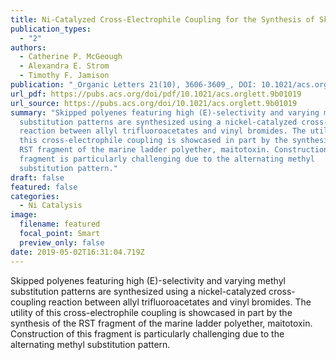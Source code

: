 ```yaml
---
title: Ni-Catalyzed Cross-Electrophile Coupling for the Synthesis of Skipped Polyenes
publication_types:
  - "2"
authors:
  - Catherine P. McGeough
  - Alexandra E. Strom
  - Timothy F. Jamison
publication: "_Organic Letters 21(10), 3606-3609_, DOI: 10.1021/acs.orglett.9b01019"
url_pdf: https://pubs.acs.org/doi/pdf/10.1021/acs.orglett.9b01019
url_source: https://pubs.acs.org/doi/10.1021/acs.orglett.9b01019
summary: "Skipped polyenes featuring high (E)-selectivity and varying methyl
  substitution patterns are synthesized using a nickel-catalyzed cross-coupling
  reaction between allyl trifluoroacetates and vinyl bromides. The utility of
  this cross-electrophile coupling is showcased in part by the synthesis of the
  RST fragment of the marine ladder polyether, maitotoxin. Construction of this
  fragment is particularly challenging due to the alternating methyl
  substitution pattern."
draft: false
featured: false
categories:
  - Ni Catalysis
image:
  filename: featured
  focal_point: Smart
  preview_only: false
date: 2019-05-02T16:31:04.719Z
---
```

  Skipped polyenes featuring high (E)-selectivity and varying methyl substitution patterns are synthesized using a nickel-catalyzed cross-coupling reaction between allyl trifluoroacetates and vinyl bromides. The utility of this cross-electrophile coupling is showcased in part by the synthesis of the RST fragment of the marine ladder polyether, maitotoxin. Construction of this fragment is particularly challenging due to the alternating methyl substitution pattern.
